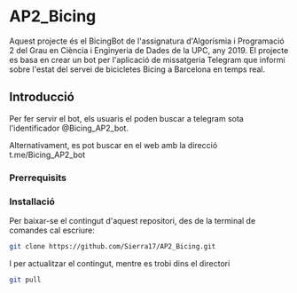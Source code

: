 # AP2_Bicing

Aquest projecte és el BicingBot de l'assignatura d'Algorísmia i Programació 2 del Grau en Ciència i Enginyeria de Dades de la UPC, any 2019. El projecte es basa en crear un bot per l'aplicació de missatgeria Telegram que informi sobre l'estat del servei de bicicletes Bicing a Barcelona en temps real.

## Introducció

Per fer servir el bot, els usuaris el poden buscar a telegram sota l'identificador @Bicing_AP2_bot.

Alternativament, es pot buscar en el web amb la direcció t.me/Bicing_AP2_bot

### Prerrequisits



### Installació

Per baixar-se el contingut d'aquest repositori, des de la terminal de comandes cal escriure:

```sh
git clone https://github.com/Sierra17/AP2_Bicing.git
```

I per actualitzar el contingut, mentre es trobi dins el directori

```sh
git pull
```
